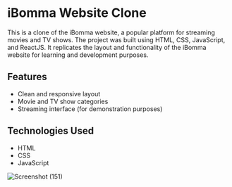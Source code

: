# iBomma Website Clone

This is a clone of the iBomma website, a popular platform for streaming movies and TV shows. The project was built using HTML, CSS, JavaScript, and ReactJS. It replicates the layout and functionality of the iBomma website for learning and development purposes.

## Features

- Clean and responsive layout
- Movie and TV show categories
- Streaming interface (for demonstration purposes)

## Technologies Used

- HTML
- CSS
- JavaScript
  
![Screenshot (151)](https://github.com/user-attachments/assets/f1a36480-6bd0-4176-8075-35cfa5d2f580)

